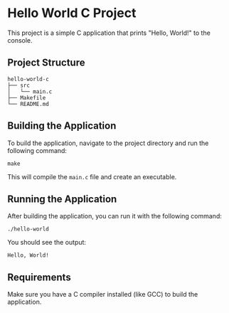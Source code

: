 # Hello World C Project

This project is a simple C application that prints "Hello, World!" to the console.

## Project Structure

```
hello-world-c
├── src
│   └── main.c
├── Makefile
└── README.md
```

## Building the Application

To build the application, navigate to the project directory and run the following command:

```
make
```

This will compile the `main.c` file and create an executable.

## Running the Application

After building the application, you can run it with the following command:

```
./hello-world
```

You should see the output:

```
Hello, World!
``` 

## Requirements

Make sure you have a C compiler installed (like GCC) to build the application.